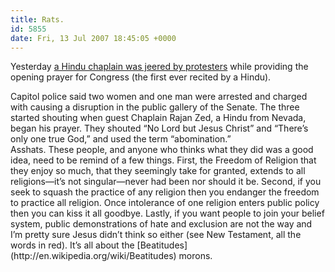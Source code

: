 ```yaml
---
title: Rats.
id: 5855
date: Fri, 13 Jul 2007 18:45:05 +0000
---
```


Yesterday [a Hindu chaplain was jeered by protesters](http://news.yahoo.com/s/nm/congress_usa_prayer_dc;_ylt=AsLCpnOrg5R37OkAq.trwwADW7oF) while providing the opening prayer for Congress (the first ever recited by a Hindu).

<div class="quote">Capitol police said two women and one man were arrested and charged with causing a disruption in the public gallery of the Senate. The three started shouting when guest Chaplain Rajan Zed, a Hindu from Nevada, began his prayer.  
 They shouted “No Lord but Jesus Christ” and “There’s only one true God,” and used the term “abomination.”</div>Asshats.  
 These people, and anyone who thinks what they did was a good idea, need to be remind of a few things.  
 First, the Freedom of Religion that they enjoy so much, that they seemingly take for granted, extends to all religions—it’s not singular—never had been nor should it be.  
 Second, if you seek to squash the practice of any religion then you endanger the freedom to practice all religion. Once intolerance of one religion enters public policy then you can kiss it all goodbye.  
 Lastly, if you want people to join your belief system, public demonstrations of hate and exclusion are not the way and I’m pretty sure Jesus didn’t think so either (see New Testament, all the words in red).  
 It’s all about the [Beatitudes](http://en.wikipedia.org/wiki/Beatitudes) morons.


